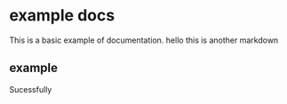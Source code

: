 # example docs
This is a basic example of documentation.
hello this is another markdown 
 ## example
 Sucessfully